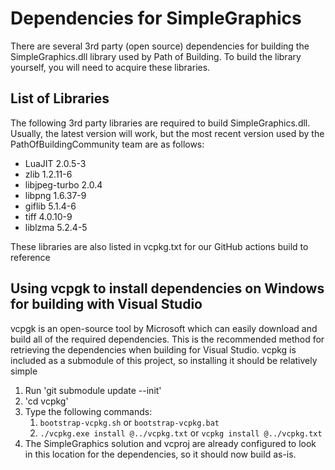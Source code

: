 # Dependencies for SimpleGraphics

There are several 3rd party (open source) dependencies for building the SimpleGraphics.dll library used by Path of Building. To build the library yourself, you will need to acquire these libraries.

## List of Libraries

The following 3rd party libraries are required to build SimpleGraphics.dll. Usually, the latest version will work, but the most recent version used by the PathOfBuildingCommunity team are as follows:
* LuaJIT 2.0.5-3
* zlib 1.2.11-6
* libjpeg-turbo 2.0.4
* libpng 1.6.37-9
* giflib 5.1.4-6
* tiff 4.0.10-9
* liblzma 5.2.4-5

These libraries are also listed in vcpkg.txt for our GitHub actions build to reference

## Using vcpgk to install dependencies on Windows for building with Visual Studio

vcpgk is an open-source tool by Microsoft which can easily download and build all of the required dependencies. This is the recommended method for retrieving the dependencies when building for Visual Studio.
vcpkg is included as a submodule of this project, so installing it should be relatively simple

1) Run 'git submodule update --init'
2) 'cd vcpkg'
3) Type the following commands:
   1) `bootstrap-vcpkg.sh` or `bootstrap-vcpkg.bat`
   2) `./vcpkg.exe install @../vcpkg.txt` or `vcpkg install @../vcpkg.txt`
4) The SimpleGraphics solution and vcproj are already configured to look in this location for the dependencies, so it should now build as-is.